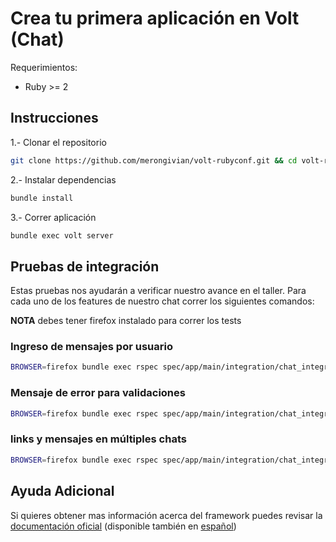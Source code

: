 # Crea tu primera aplicación en Volt (Chat)

Requerimientos:
* Ruby >= 2

## Instrucciones

1.- Clonar el repositorio
```bash
git clone https://github.com/merongivian/volt-rubyconf.git && cd volt-rubyconf
```
2.- Instalar dependencias
```bash
bundle install
```
3.- Correr aplicación
```bash
bundle exec volt server
```

## Pruebas de integración

Estas pruebas nos ayudarán a verificar nuestro avance en el taller.
Para cada uno de los features de nuestro chat correr los siguientes comandos:

**NOTA** debes tener firefox instalado para correr los tests

### Ingreso de mensajes por usuario
```bash
BROWSER=firefox bundle exec rspec spec/app/main/integration/chat_integration_spec.rb:18
```
### Mensaje de error para validaciones
```bash
BROWSER=firefox bundle exec rspec spec/app/main/integration/chat_integration_spec.rb:34
```
### links y mensajes en múltiples chats
```bash
BROWSER=firefox bundle exec rspec spec/app/main/integration/chat_integration_spec.rb:43
```
## Ayuda Adicional

Si quieres obtener mas información acerca del framework puedes revisar
la [documentación oficial](http://docs.voltframework.com/en/index.html)
(disponible también en [español](http://docs.voltframework.com/es/index.html))

